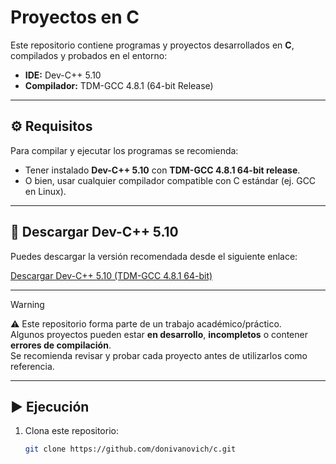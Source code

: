 # Proyectos en C

Este repositorio contiene programas y proyectos desarrollados en **C**, compilados y probados en el entorno:

- **IDE:** Dev-C++ 5.10  
- **Compilador:** TDM-GCC 4.8.1 (64-bit Release)

---

## ⚙️ Requisitos

Para compilar y ejecutar los programas se recomienda:

- Tener instalado **Dev-C++ 5.10** con **TDM-GCC 4.8.1 64-bit release**.  
- O bien, usar cualquier compilador compatible con C estándar (ej. GCC en Linux).

---

## 🔗 Descargar Dev-C++ 5.10

Puedes descargar la versión recomendada desde el siguiente enlace:

[Descargar Dev-C++ 5.10 (TDM-GCC 4.8.1 64-bit)](https://sourceforge.net/projects/orwelldevcpp/files/5.10/TDM-GCC%20x64/devcpp-5.10_setup.exe/download)

---

> [!WARNING]
> ⚠️ Este repositorio forma parte de un trabajo académico/práctico.  
> Algunos proyectos pueden estar **en desarrollo**, **incompletos** o contener **errores de compilación**.  
> Se recomienda revisar y probar cada proyecto antes de utilizarlos como referencia.

---

## ▶️ Ejecución

1. Clona este repositorio:
   ```bash
   git clone https://github.com/donivanovich/c.git
